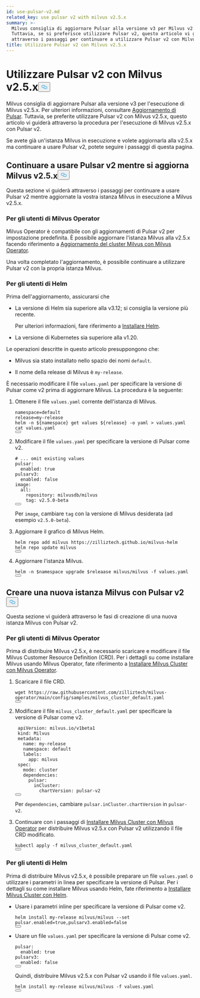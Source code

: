 ```yaml
---
id: use-pulsar-v2.md
related_key: use pulsar v2 with milvus v2.5.x
summary: >-
  Milvus consiglia di aggiornare Pulsar alla versione v3 per Milvus v2.5.x.
  Tuttavia, se si preferisce utilizzare Pulsar v2, questo articolo vi guiderà
  attraverso i passaggi per continuare a utilizzare Pulsar v2 con Milvus v2.5.x.
title: Utilizzare Pulsar v2 con Milvus v2.5.x
---
```

<h1 id="Use-Pulsar-v2-with-Milvus-v25x" class="common-anchor-header">Utilizzare Pulsar v2 con Milvus v2.5.x<button data-href="#Use-Pulsar-v2-with-Milvus-v25x" class="anchor-icon" translate="no">
      <svg translate="no"
        aria-hidden="true"
        focusable="false"
        height="20"
        version="1.1"
        viewBox="0 0 16 16"
        width="16"
      >
        <path
          fill="#0092E4"
          fill-rule="evenodd"
          d="M4 9h1v1H4c-1.5 0-3-1.69-3-3.5S2.55 3 4 3h4c1.45 0 3 1.69 3 3.5 0 1.41-.91 2.72-2 3.25V8.59c.58-.45 1-1.27 1-2.09C10 5.22 8.98 4 8 4H4c-.98 0-2 1.22-2 2.5S3 9 4 9zm9-3h-1v1h1c1 0 2 1.22 2 2.5S13.98 12 13 12H9c-.98 0-2-1.22-2-2.5 0-.83.42-1.64 1-2.09V6.25c-1.09.53-2 1.84-2 3.25C6 11.31 7.55 13 9 13h4c1.45 0 3-1.69 3-3.5S14.5 6 13 6z"
        ></path>
      </svg>
    </button></h1><p>Milvus consiglia di aggiornare Pulsar alla versione v3 per l'esecuzione di Milvus v2.5.x. Per ulteriori informazioni, consultare <a href="/docs/it/upgrade-pulsar-v3.md">Aggiornamento di Pulsar</a>. Tuttavia, se preferite utilizzare Pulsar v2 con Milvus v2.5.x, questo articolo vi guiderà attraverso la procedura per l'esecuzione di Milvus v2.5.x con Pulsar v2.</p>
<p>Se avete già un'istanza Milvus in esecuzione e volete aggiornarla alla v2.5.x ma continuare a usare Pulsar v2, potete seguire i passaggi di questa pagina.</p>
<h2 id="Continue-using-Pulsar-v2-while-upgrading-Milvus-v25x" class="common-anchor-header">Continuare a usare Pulsar v2 mentre si aggiorna Milvus v2.5.x<button data-href="#Continue-using-Pulsar-v2-while-upgrading-Milvus-v25x" class="anchor-icon" translate="no">
      <svg translate="no"
        aria-hidden="true"
        focusable="false"
        height="20"
        version="1.1"
        viewBox="0 0 16 16"
        width="16"
      >
        <path
          fill="#0092E4"
          fill-rule="evenodd"
          d="M4 9h1v1H4c-1.5 0-3-1.69-3-3.5S2.55 3 4 3h4c1.45 0 3 1.69 3 3.5 0 1.41-.91 2.72-2 3.25V8.59c.58-.45 1-1.27 1-2.09C10 5.22 8.98 4 8 4H4c-.98 0-2 1.22-2 2.5S3 9 4 9zm9-3h-1v1h1c1 0 2 1.22 2 2.5S13.98 12 13 12H9c-.98 0-2-1.22-2-2.5 0-.83.42-1.64 1-2.09V6.25c-1.09.53-2 1.84-2 3.25C6 11.31 7.55 13 9 13h4c1.45 0 3-1.69 3-3.5S14.5 6 13 6z"
        ></path>
      </svg>
    </button></h2><p>Questa sezione vi guiderà attraverso i passaggi per continuare a usare Pulsar v2 mentre aggiornate la vostra istanza Milvus in esecuzione a Milvus v2.5.x.</p>
<h3 id="For-Milvus-Operator-users" class="common-anchor-header">Per gli utenti di Milvus Operator</h3><p>Milvus Operator è compatibile con gli aggiornamenti di Pulsar v2 per impostazione predefinita. È possibile aggiornare l'istanza Milvus alla v2.5.x facendo riferimento a <a href="/docs/it/upgrade_milvus_cluster-operator.md">Aggiornamento del cluster Milvus con Milvus Operator</a>.</p>
<p>Una volta completato l'aggiornamento, è possibile continuare a utilizzare Pulsar v2 con la propria istanza Milvus.</p>
<h3 id="For-Helm-users" class="common-anchor-header">Per gli utenti di Helm</h3><p>Prima dell'aggiornamento, assicurarsi che</p>
<ul>
<li><p>La versione di Helm sia superiore alla v3.12; si consiglia la versione più recente.</p>
<p>Per ulteriori informazioni, fare riferimento a <a href="https://helm.sh/docs/intro/install/">Installare Helm</a>.</p></li>
<li><p>La versione di Kubernetes sia superiore alla v1.20.</p></li>
</ul>
<p>Le operazioni descritte in questo articolo presuppongono che:</p>
<ul>
<li><p>Milvus sia stato installato nello spazio dei nomi <code translate="no">default</code>.</p></li>
<li><p>Il nome della release di Milvus è <code translate="no">my-release</code>.</p></li>
</ul>
<p>È necessario modificare il file <code translate="no">values.yaml</code> per specificare la versione di Pulsar come v2 prima di aggiornare Milvus. La procedura è la seguente:</p>
<ol>
<li><p>Ottenere il file <code translate="no">values.yaml</code> corrente dell'istanza di Milvus.</p>
<pre><code translate="no" class="language-bash">namespace=default
release=my-release
helm -n <span class="hljs-variable">${namespace}</span> get values <span class="hljs-variable">${release}</span> -o yaml &gt; values.yaml
<span class="hljs-built_in">cat</span> values.yaml
<button class="copy-code-btn"></button></code></pre></li>
<li><p>Modificare il file <code translate="no">values.yaml</code> per specificare la versione di Pulsar come v2.</p>
<pre><code translate="no" class="language-yaml"><span class="hljs-comment"># ... omit existing values</span>
pulsar:
  enabled: <span class="hljs-literal">true</span>
pulsarv3:
  enabled: <span class="hljs-literal">false</span>
image:
  all:
    repository: milvusdb/milvus
    tag: v2.5.0-beta 
<button class="copy-code-btn"></button></code></pre>
<p>Per <code translate="no">image</code>, cambiare <code translate="no">tag</code> con la versione di Milvus desiderata (ad esempio <code translate="no">v2.5.0-beta</code>).</p></li>
<li><p>Aggiornare il grafico di Milvus Helm.</p>
<pre><code translate="no" class="language-bash">helm repo <span class="hljs-keyword">add</span> milvus https:<span class="hljs-comment">//zilliztech.github.io/milvus-helm</span>
helm repo update milvus
<button class="copy-code-btn"></button></code></pre></li>
<li><p>Aggiornare l'istanza Milvus.</p>
<pre><code translate="no" class="language-bash">helm -n <span class="hljs-variable">$namespace</span> upgrade <span class="hljs-variable">$releaase</span> milvus/milvus -f values.yaml
<button class="copy-code-btn"></button></code></pre></li>
</ol>
<h2 id="Creating-a-new-Milvus-instance-with-Pulsar-v2" class="common-anchor-header">Creare una nuova istanza Milvus con Pulsar v2<button data-href="#Creating-a-new-Milvus-instance-with-Pulsar-v2" class="anchor-icon" translate="no">
      <svg translate="no"
        aria-hidden="true"
        focusable="false"
        height="20"
        version="1.1"
        viewBox="0 0 16 16"
        width="16"
      >
        <path
          fill="#0092E4"
          fill-rule="evenodd"
          d="M4 9h1v1H4c-1.5 0-3-1.69-3-3.5S2.55 3 4 3h4c1.45 0 3 1.69 3 3.5 0 1.41-.91 2.72-2 3.25V8.59c.58-.45 1-1.27 1-2.09C10 5.22 8.98 4 8 4H4c-.98 0-2 1.22-2 2.5S3 9 4 9zm9-3h-1v1h1c1 0 2 1.22 2 2.5S13.98 12 13 12H9c-.98 0-2-1.22-2-2.5 0-.83.42-1.64 1-2.09V6.25c-1.09.53-2 1.84-2 3.25C6 11.31 7.55 13 9 13h4c1.45 0 3-1.69 3-3.5S14.5 6 13 6z"
        ></path>
      </svg>
    </button></h2><p>Questa sezione vi guiderà attraverso le fasi di creazione di una nuova istanza Milvus con Pulsar v2.</p>
<h3 id="For-Milvus-Operator-users" class="common-anchor-header">Per gli utenti di Milvus Operator</h3><p>Prima di distribuire Milvus v2.5.x, è necessario scaricare e modificare il file Milvus Customer Resource Definition (CRD). Per i dettagli su come installare Milvus usando Milvus Operator, fate riferimento a <a href="/docs/it/install_cluster-milvusoperator.md">Installare Milvus Cluster con Milvus Operator</a>.</p>
<ol>
<li><p>Scaricare il file CRD.</p>
<pre><code translate="no" class="language-bash">wget <span class="hljs-attr">https</span>:<span class="hljs-comment">//raw.githubusercontent.com/zilliztech/milvus-operator/main/config/samples/milvus_cluster_default.yaml</span>
<button class="copy-code-btn"></button></code></pre></li>
<li><p>Modificare il file <code translate="no">milvus_cluster_default.yaml</code> per specificare la versione di Pulsar come v2.</p>
<pre><code translate="no" class="language-yaml"> <span class="hljs-attr">apiVersion</span>: milvus.<span class="hljs-property">io</span>/v1beta1
 <span class="hljs-attr">kind</span>: <span class="hljs-title class_">Milvus</span>
 <span class="hljs-attr">metadata</span>:
   <span class="hljs-attr">name</span>: my-release
   <span class="hljs-attr">namespace</span>: <span class="hljs-keyword">default</span>
   <span class="hljs-attr">labels</span>:
     <span class="hljs-attr">app</span>: milvus
 <span class="hljs-attr">spec</span>:
   <span class="hljs-attr">mode</span>: cluster
   <span class="hljs-attr">dependencies</span>:
     <span class="hljs-attr">pulsar</span>:
       <span class="hljs-attr">inCluster</span>:
         <span class="hljs-attr">chartVersion</span>: pulsar-v2
<button class="copy-code-btn"></button></code></pre>
<p>Per <code translate="no">dependencies</code>, cambiare <code translate="no">pulsar.inCluster.chartVersion</code> in <code translate="no">pulsar-v2</code>.</p></li>
<li><p>Continuare con i passaggi di <a href="https://milvus.io/docs/install_cluster-milvusoperator.md#Deploy-Milvus">Installare Milvus Cluster con Milvus Operator</a> per distribuire Milvus v2.5.x con Pulsar v2 utilizzando il file CRD modificato.</p>
<pre><code translate="no" class="language-bash">kubectl apply -f milvus_cluster_default.yaml
<button class="copy-code-btn"></button></code></pre></li>
</ol>
<h3 id="For-Helm-users" class="common-anchor-header">Per gli utenti di Helm</h3><p>Prima di distribuire Milvus v2.5.x, è possibile preparare un file <code translate="no">values.yaml</code> o utilizzare i parametri in linea per specificare la versione di Pulsar. Per i dettagli su come installare Milvus usando Helm, fate riferimento a <a href="/docs/it/install_cluster-helm.md">Installare Milvus Cluster con Helm</a>.</p>
<ul>
<li><p>Usare i parametri inline per specificare la versione di Pulsar come v2.</p>
<pre><code translate="no" class="language-bash">helm install my-release milvus/milvus --<span class="hljs-built_in">set</span> pulsar.enabled=<span class="hljs-literal">true</span>,pulsarv3.enabled=<span class="hljs-literal">false</span>
<button class="copy-code-btn"></button></code></pre></li>
<li><p>Usare un file <code translate="no">values.yaml</code> per specificare la versione di Pulsar come v2.</p>
<pre><code translate="no" class="language-yaml"><span class="hljs-attr">pulsar</span>:
  <span class="hljs-attr">enabled</span>: <span class="hljs-literal">true</span>
<span class="hljs-attr">pulsarv3</span>:
  <span class="hljs-attr">enabled</span>: <span class="hljs-literal">false</span>
<button class="copy-code-btn"></button></code></pre>
<p>Quindi, distribuire Milvus v2.5.x con Pulsar v2 usando il file <code translate="no">values.yaml</code>.</p>
<pre><code translate="no" class="language-bash">helm install my-release milvus/milvus -f values.yaml
<button class="copy-code-btn"></button></code></pre></li>
</ul>
